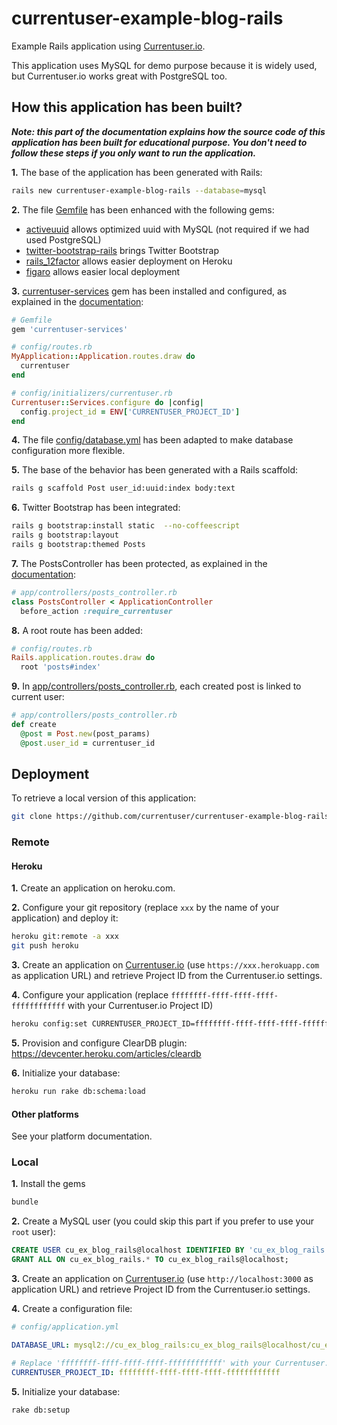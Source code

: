 # currentuser-example-blog-rails
Example Rails application using [Currentuser.io](http://www.currentuser.io).

This application uses MySQL for demo purpose because it is widely used, but Currentuser.io works great with PostgreSQL too.

## How this application has been built?

_**Note: this part of the documentation explains how the source code of this application has been built for educational purpose.
You don't need to follow these steps if you only want to run the application.**_

**1.** The base of the application has been generated with Rails:

```sh
rails new currentuser-example-blog-rails --database=mysql
```

**2.** The file [Gemfile](Gemfile) has been enhanced with the following gems:

* [activeuuid](https://github.com/jashmenn/activeuuid) allows optimized uuid with MySQL (not required if we had used PostgreSQL)
* [twitter-bootstrap-rails](https://github.com/seyhunak/twitter-bootstrap-rails) brings Twitter Bootstrap
* [rails_12factor](https://github.com/heroku/rails_12factor) allows easier deployment on Heroku
* [figaro](https://github.com/laserlemon/figaro) allows easier local deployment

**3.** [currentuser-services](https://github.com/currentuser/currentuser-services-gem) gem has been installed and configured,
as explained in the [documentation](http://www.currentuser.io/documentation/resources.html):

```ruby
# Gemfile
gem 'currentuser-services'
```

```ruby
# config/routes.rb
MyApplication::Application.routes.draw do
  currentuser
end
```

```ruby
# config/initializers/currentuser.rb
Currentuser::Services.configure do |config|
  config.project_id = ENV['CURRENTUSER_PROJECT_ID']
end
```

**4.** The file [config/database.yml](config/database.yml) has been adapted to make database configuration more flexible.

**5.** The base of the behavior has been generated with a Rails scaffold:

```sh
rails g scaffold Post user_id:uuid:index body:text
```

**6.** Twitter Bootstrap has been integrated:

```sh
rails g bootstrap:install static  --no-coffeescript
rails g bootstrap:layout
rails g bootstrap:themed Posts
```

**7.** The PostsController has been protected, as explained in the [documentation](http://www.currentuser.io/documentation/authentication.html):

```ruby
# app/controllers/posts_controller.rb
class PostsController < ApplicationController
  before_action :require_currentuser
```

**8.** A root route has been added:

```ruby
# config/routes.rb
Rails.application.routes.draw do
  root 'posts#index'
```

**9.** In [app/controllers/posts_controller.rb](app/controllers/posts_controller.rb), each created post is linked to current user:

```ruby
# app/controllers/posts_controller.rb
def create
  @post = Post.new(post_params)
  @post.user_id = currentuser_id
```

## Deployment

To retrieve a local version of this application:
```sh
git clone https://github.com/currentuser/currentuser-example-blog-rails.git
```

### Remote

#### Heroku

**1.** Create an application on heroku.com.

**2.** Configure your git repository (replace `xxx` by the name of your application) and deploy it:
```sh
heroku git:remote -a xxx
git push heroku
```

**3.** Create an application on [Currentuser.io](http://www.currentuser.io) (use `https://xxx.herokuapp.com` as application URL)
and retrieve Project ID from the Currentuser.io settings.

**4.** Configure your application (replace `ffffffff-ffff-ffff-ffff-ffffffffffff` with your Currentuser.io Project ID)

```sh
heroku config:set CURRENTUSER_PROJECT_ID=ffffffff-ffff-ffff-ffff-ffffffffffff
```

**5.** Provision and configure ClearDB plugin: https://devcenter.heroku.com/articles/cleardb

**6.** Initialize your database:
```sh
heroku run rake db:schema:load
```

#### Other platforms

See your platform documentation.

### Local

**1.** Install the gems

```sh
bundle
```

**2.** Create a MySQL user (you could skip this part if you prefer to use your `root` user):

```sql
CREATE USER cu_ex_blog_rails@localhost IDENTIFIED BY 'cu_ex_blog_rails';
GRANT ALL ON cu_ex_blog_rails.* TO cu_ex_blog_rails@localhost;
```

**3.** Create an application on [Currentuser.io](http://www.currentuser.io) (use `http://localhost:3000` as application URL)
and retrieve Project ID from the Currentuser.io settings.

**4.** Create a configuration file:

```yaml
# config/application.yml

DATABASE_URL: mysql2://cu_ex_blog_rails:cu_ex_blog_rails@localhost/cu_ex_blog_rails

# Replace 'ffffffff-ffff-ffff-ffff-ffffffffffff' with your Currentuser.io Project ID
CURRENTUSER_PROJECT_ID: ffffffff-ffff-ffff-ffff-ffffffffffff
```

**5.** Initialize your database:

```sh
rake db:setup
```
